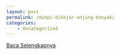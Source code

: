 ```yaml
---
layout: post
permalink: /mimpi-dikejar-anjing-banyak/
categories:
    - Uncategorized
---
```


[Baca Selengkapnya](/01)